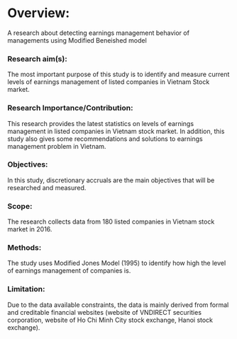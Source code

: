 # Overview:
A research about detecting earnings management behavior of managements using Modified Beneished model
### Research aim(s): 
The most important purpose of this study is to identify and measure current levels of earnings management of listed companies in Vietnam Stock market.
### Research Importance/Contribution: 
This research provides the latest statistics on levels of earnings management in listed companies in Vietnam stock market. In addition, this study also gives some recommendations and solutions to earnings management problem in Vietnam.
### Objectives: 
In this study, discretionary accruals are the main objectives that will be researched and measured.
### Scope: 
The research collects data from 180 listed companies in Vietnam stock market in 2016.
### Methods: 
The study uses Modified Jones Model (1995) to identify how high the level of earnings management of companies is. 
### Limitation: 
Due to the data available constraints, the data is mainly derived from formal and creditable financial websites (website of VNDIRECT securities corporation, website of Ho Chi Minh City stock exchange, Hanoi stock exchange).
